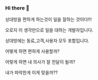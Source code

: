 ### Hi there 👋

상대방을 편하게 하는것이 일을 잘하는 것이다!!!

오로지 이 생각만으로 일을 대하는 개발자입니다.

상대방에는 동료,고객,사용자 모두 포함입니다.



어떻게 하면 편하게 사용할까?

어렇게 하면 내 의사가 잘 전달이 될까?

내가 파악한게 이게 맞을까??


<!--
**Juniee-hub/Juniee-hub** is a ✨ _special_ ✨ repository because its `README.md` (this file) appears on your GitHub profile.

Here are some ideas to get you started:

- 🔭 I’m currently working on ...
- 🌱 I’m currently learning ...
- 👯 I’m looking to collaborate on ...
- 🤔 I’m looking for help with ...
- 💬 Ask me about ...
- 📫 How to reach me: ...
- 😄 Pronouns: ...
- ⚡ Fun fact: ...
-->

